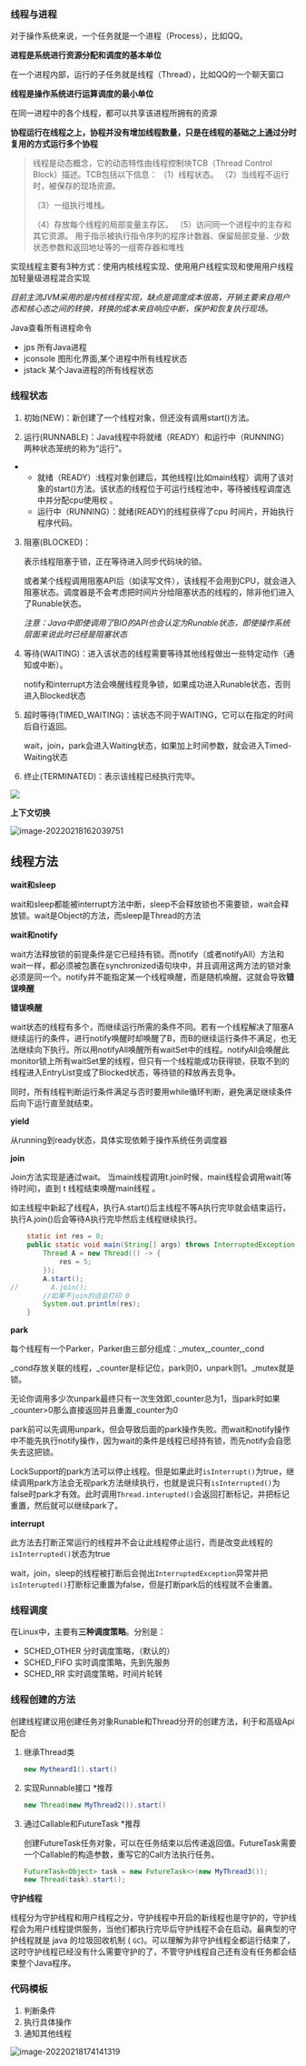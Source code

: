 ### 线程与进程

对于操作系统来说，一个任务就是一个进程（Process），比如QQ。

**进程是系统进行资源分配和调度的基本单位**

在一个进程内部，运行的子任务就是线程（Thread），比如QQ的一个聊天窗口

**线程是操作系统进行运算调度的最小单位**

在同一进程中的各个线程，都可以共享该进程所拥有的资源

**协程运行在线程之上，协程并没有增加线程数量，只是在线程的基础之上通过分时复用的方式运行多个协程**

> 线程是动态概念，它的动态特性由线程控制块TCB（Thread Control Block）描述。TCB包括以下信息： 
> （1）线程状态。
> （2）当线程不运行时，被保存的现场资源。 
>
> （3）一组执行堆栈。 
>
> （4）存放每个线程的局部变量主存区。
> （5）访问同一个进程中的主存和其它资源。 用于指示被执行指令序列的程序计数器、保留局部变量、少数状态参数和返回地址等的一组寄存器和堆栈

实现线程主要有3种方式：使用内核线程实现、使用用户线程实现和使用用户线程加轻量级进程混合实现

*目前主流JVM采用的是内核线程实现，缺点是调度成本很高，开销主要来自用户态和核心态之间的转换，转换的成本来自响应中断，保护和恢复执行现场。*

Java查看所有进程命令

- jps 所有Java进程
- jconsole 图形化界面,某个进程中所有线程状态
- jstack <PID> 某个Java进程的所有线程状态

### 线程状态

1. 初始(NEW)：新创建了一个线程对象，但还没有调用start()方法。

2. 运行(RUNNABLE)：Java线程中将就绪（READY）和运行中（RUNNING）两种状态笼统的称为“运行”。

- - 就绪（READY）:线程对象创建后，其他线程(比如main线程）调用了该对象的start()方法。该状态的线程位于可运行线程池中，等待被线程调度选中并分配cpu使用权      。
  - 运行中（RUNNING）：就绪(READY)的线程获得了cpu 时间片，开始执行程序代码。

3. 阻塞(BLOCKED)：

   表示线程阻塞于锁，正在等待进入同步代码块的锁。

   或者某个线程调用阻塞API后（如读写文件），该线程不会用到CPU，就会进入阻塞状态。调度器是不会考虑把时间片分给阻塞状态的线程的，除非他们进入了Runable状态。

   *注意：Java中即使调用了BIO的API也会认定为Runable状态，即使操作系统层面来说此时已经是阻塞状态*

4. 等待(WAITING)：进入该状态的线程需要等待其他线程做出一些特定动作（通知或中断）。

   notify和interrupt方法会唤醒线程竞争锁，如果成功进入Runable状态，否则进入Blocked状态

5. 超时等待(TIMED_WAITING)：该状态不同于WAITING，它可以在指定的时间后自行返回。

   wait，join，park会进入Waiting状态，如果加上时间参数，就会进入Timed-Waiting状态

6. 终止(TERMINATED)：表示该线程已经执行完毕。

![](E:\学习笔记\typora\img\thread1.jpg)

**上下文切换**

![image-20220218162039751](E:\学习笔记\typora\img\image-20220218162039751.png)

## 线程方法

**wait和sleep**

wait和sleep都能被interrupt方法中断，sleep不会释放锁也不需要锁，wait会释放锁。wait是Object的方法，而sleep是Thread的方法

**wait和notify**

wait方法释放锁的前提条件是它已经持有锁。而notify（或者notifyAll）方法和wait一样，都必须被包裹在synchronized语句块中，并且调用这两方法的锁对象必须是同一个。notify并不能指定某一个线程唤醒，而是随机唤醒。这就会导致**错误唤醒**

**错误唤醒**

wait状态的线程有多个，而继续运行所需的条件不同。若有一个线程解决了阻塞A继续运行的条件，进行notify唤醒时却唤醒了B，而B的继续运行条件不满足，也无法继续向下执行。所以用notifyAll唤醒所有waitSet中的线程。notifyAll会唤醒此monitor锁上所有waitSet里的线程，但只有一个线程能成功获得锁，获取不到的线程进入EntryList变成了Blocked状态，等待锁的释放再去竞争。

同时，所有线程判断运行条件满足与否时要用while循环判断，避免满足继续条件后向下运行直至就结束。

**yield**

从running到ready状态，具体实现依赖于操作系统任务调度器

**join**

Join方法实现是通过wait。 当main线程调用t.join时候，main线程会调用wait(等待时间)，直到 t 线程结束唤醒main线程 。

如主线程中新起了线程A，执行A.start()后主线程不等A执行完毕就会结束运行，执行A.join()后会等待A执行完毕然后主线程继续执行。

```java
	static int res = 0;
    public static void main(String[] args) throws InterruptedException {
        Thread A = new Thread(() -> {
            res = 5;
        });
        A.start();
//        A.join();
        //如果不join的话会打印 0
        System.out.println(res);
    }
```

**park**

每个线程有一个Parker，Parker由三部分组成：\_mutex,\_counter,\_cond

\_cond存放关联的线程，\_counter是标记位，park则0，unpark则1。\_mutex就是锁。

无论你调用多少次unpark最终只有一次生效即\_counter总为1，当park时如果_counter>0那么直接返回并且重置\_counter为0

park前可以先调用unpark，但会导致后面的park操作失败。而wait和notify操作中不能先执行notify操作，因为wait的条件是线程已经持有锁，而先notify会自愿失去这把锁。

LockSupport的park方法可以停止线程。但是如果此时`isInterrupt()`为true，继续调用park方法会无视park方法继续执行，也就是说只有`isInterrupted()`为false时park才有效。此时调用`Thread.interupted()`会返回打断标记，并把标记重置，然后就可以继续park了。

**interrupt**

此方法去打断正常运行的线程并不会让此线程停止运行，而是改变此线程的`isInterrupted()`状态为true

wait，join，sleep的线程被打断后会抛出`InterruptedException`异常并把`isInterupted()`打断标记重置为false，但是打断park后的线程就不会重置。

### 线程调度

在Linux中，主要有**三种调度策略**。分别是：

- SCHED_OTHER     分时调度策略，（默认的）
- SCHED_FIFO     实时调度策略，先到先服务
- SCHED_RR     实时调度策略，时间片轮转

### 线程创建的方法

创建线程建议用创建任务对象Runable和Thread分开的创建方法，利于和高级Api配合

1. 继承Thread类

   ```java
   new Mytheard1().start()
   ```

2. 实现Runnable接口 *推荐

   ```java
   new Thread(new MyThread2()).start()
   ```

3. 通过Callable和FutureTask *推荐

   创建FutureTask任务对象，可以在任务结束以后传递返回值。FutureTask需要一个Callable的构造参数，重写它的Call方法执行任务。

   ```java
   FutureTask<Object> task = new FutureTask<>(new MyThread3());
   new Thread(task).start();
   ```

**守护线程**

线程分为守护线程和用户线程之分，守护线程中开启的新线程也是守护的，守护线程会为用户线程提供服务，当他们都执行完毕后守护线程不会在启动。最典型的守护线程就是 java 的垃圾回收机制 ( `GC`)。可以理解为非守护线程全都运行结束了，这时守护线程已经没有什么需要守护的了，不管守护线程自己还有没有任务都会结束整个Java程序。

### 代码模板

1. 判断条件
2. 执行具体操作
3. 通知其他线程

![image-20220218174141319](E:\学习笔记\typora\img\image-20220218174141319.png)

